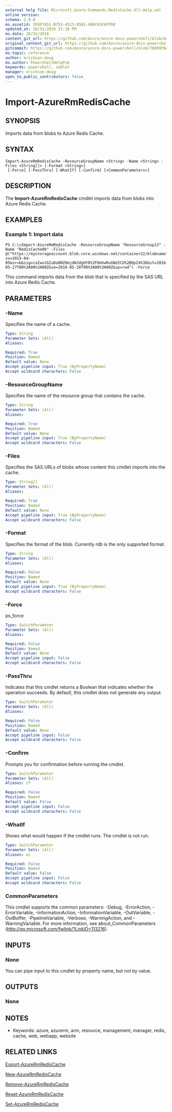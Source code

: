 ```yaml
---
external help file: Microsoft.Azure.Commands.RedisCache.dll-Help.xml
online version:
schema: 2.0.0
ms.assetid: 3F8F7A51-B753-4513-85B1-406C65FAFFD0
updated_at: 10/31/2016 21:10 PM
ms.date: 10/31/2016
content_git_url: https://github.com/Azure/azure-docs-powershell/blob/master/azureps-cmdlets-docs/ResourceManager/AzureRM.RedisCache/v1.1.10/Import-AzureRmRedisCache.md
original_content_git_url: https://github.com/Azure/azure-docs-powershell/blob/master/azureps-cmdlets-docs/ResourceManager/AzureRM.RedisCache/v1.1.10/Import-AzureRmRedisCache.md
gitcommit: https://github.com/Azure/azure-docs-powershell/blob/70d99f0e924efe152eb73454f7898f92d5a5db64
ms.topic: reference
author: erickson-doug
ms.author: PowerShellHelpPub
keywords: powershell, cmdlet
manager: erickson-doug
open_to_public_contributors: false
---
```


# Import-AzureRmRedisCache

## SYNOPSIS
Imports data from blobs to Azure Redis Cache.

## SYNTAX

```
Import-AzureRmRedisCache -ResourceGroupName <String> -Name <String> -Files <String[]> [-Format <String>]
 [-Force] [-PassThru] [-WhatIf] [-Confirm] [<CommonParameters>]
```

## DESCRIPTION
The **Import-AzureRmRedisCache** cmdlet imports data from blobs into Azure Redis Cache.

## EXAMPLES

### Example 1: Import data
```
PS C:\>Import-AzureRmRedisCache -ResourceGroupName "ResourceGroup13" -Name "RedisCache06" -Files @("https://mystorageaccount.blob.core.windows.net/container22/blobname?sv=2015-04-05&sr=b&sig=caIwutG2uDa0NZ8mjdNJdgOY8%2F8mhwRuGNdICU%2B0pI4%3D&st=2016-05-27T00%3A00%3A00Z&se=2016-05-28T00%3A00%3A00Z&sp=rwd") -Force
```

This command imports data from the blob that is specified by the SAS URL into Azure Redis Cache.

## PARAMETERS

### -Name
Specifies the name of a cache.

```yaml
Type: String
Parameter Sets: (All)
Aliases: 

Required: True
Position: Named
Default value: None
Accept pipeline input: True (ByPropertyName)
Accept wildcard characters: False
```

### -ResourceGroupName
Specifies the name of the resource group that contains the cache.

```yaml
Type: String
Parameter Sets: (All)
Aliases: 

Required: True
Position: Named
Default value: None
Accept pipeline input: True (ByPropertyName)
Accept wildcard characters: False
```

### -Files
Specifies the SAS URLs of blobs whose content this cmdlet imports into the cache.

```yaml
Type: String[]
Parameter Sets: (All)
Aliases: 

Required: True
Position: Named
Default value: None
Accept pipeline input: True (ByPropertyName)
Accept wildcard characters: False
```

### -Format
Specifies the format of the blob.
Currently rdb is the only supported format.

```yaml
Type: String
Parameter Sets: (All)
Aliases: 

Required: False
Position: Named
Default value: None
Accept pipeline input: True (ByPropertyName)
Accept wildcard characters: False
```

### -Force
ps_force

```yaml
Type: SwitchParameter
Parameter Sets: (All)
Aliases: 

Required: False
Position: Named
Default value: None
Accept pipeline input: False
Accept wildcard characters: False
```

### -PassThru
Indicates that this cmdlet returns a Boolean that indicates whether the operation succeeds.
By default, this cmdlet does not generate any output.

```yaml
Type: SwitchParameter
Parameter Sets: (All)
Aliases: 

Required: False
Position: Named
Default value: None
Accept pipeline input: False
Accept wildcard characters: False
```

### -Confirm
Prompts you for confirmation before running the cmdlet.

```yaml
Type: SwitchParameter
Parameter Sets: (All)
Aliases: cf

Required: False
Position: Named
Default value: False
Accept pipeline input: False
Accept wildcard characters: False
```

### -WhatIf
Shows what would happen if the cmdlet runs.
The cmdlet is not run.

```yaml
Type: SwitchParameter
Parameter Sets: (All)
Aliases: wi

Required: False
Position: Named
Default value: False
Accept pipeline input: False
Accept wildcard characters: False
```

### CommonParameters
This cmdlet supports the common parameters: -Debug, -ErrorAction, -ErrorVariable, -InformationAction, -InformationVariable, -OutVariable, -OutBuffer, -PipelineVariable, -Verbose, -WarningAction, and -WarningVariable. For more information, see about_CommonParameters (http://go.microsoft.com/fwlink/?LinkID=113216).

## INPUTS

### None
You can pipe input to this cmdlet by property name, but not by value.

## OUTPUTS

### None

## NOTES
* Keywords: azure, azurerm, arm, resource, management, manager, redis, cache, web, webapp, website

## RELATED LINKS

[Export-AzureRmRedisCache](./Export-AzureRmRedisCache.md)

[New-AzureRmRedisCache](./New-AzureRmRedisCache.md)

[Remove-AzureRmRedisCache](./Remove-AzureRmRedisCache.md)

[Reset-AzureRmRedisCache](./Reset-AzureRmRedisCache.md)

[Set-AzureRmRedisCache](./Set-AzureRmRedisCache.md)


